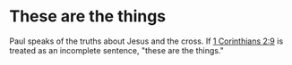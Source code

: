 # These are the things

Paul speaks of the truths about Jesus and the cross. If [1 Corinthians 2:9](../02/09.md) is treated as an incomplete sentence, "these are the things."

